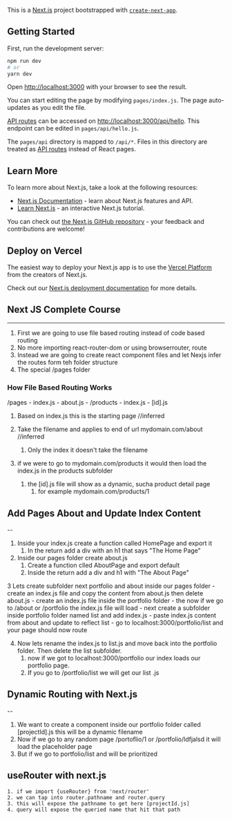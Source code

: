 This is a [Next.js](https://nextjs.org/) project bootstrapped with [`create-next-app`](https://github.com/vercel/next.js/tree/canary/packages/create-next-app).

## Getting Started

First, run the development server:

```bash
npm run dev
# or
yarn dev
```

Open [http://localhost:3000](http://localhost:3000) with your browser to see the result.

You can start editing the page by modifying `pages/index.js`. The page auto-updates as you edit the file.

[API routes](https://nextjs.org/docs/api-routes/introduction) can be accessed on [http://localhost:3000/api/hello](http://localhost:3000/api/hello). This endpoint can be edited in `pages/api/hello.js`.

The `pages/api` directory is mapped to `/api/*`. Files in this directory are treated as [API routes](https://nextjs.org/docs/api-routes/introduction) instead of React pages.

## Learn More

To learn more about Next.js, take a look at the following resources:

- [Next.js Documentation](https://nextjs.org/docs) - learn about Next.js features and API.
- [Learn Next.js](https://nextjs.org/learn) - an interactive Next.js tutorial.

You can check out [the Next.js GitHub repository](https://github.com/vercel/next.js/) - your feedback and contributions are welcome!

## Deploy on Vercel

The easiest way to deploy your Next.js app is to use the [Vercel Platform](https://vercel.com/new?utm_medium=default-template&filter=next.js&utm_source=create-next-app&utm_campaign=create-next-app-readme) from the creators of Next.js.

Check out our [Next.js deployment documentation](https://nextjs.org/docs/deployment) for more details.


## Next JS Complete Course
---

1. First we are going to use file based routing instead of code based routing
2. No more importing react-router-dom or using browserrouter, route
3. Instead we are going to create react component files and let Nexjs infer the routes form teh folder structure
4. The special /pages folder

### How File Based Routing Works ###

/pages
    - index.js
    - about.js
    - /products
      - index.js
      - [id].js

1. Based on index.js this is the starting page //inferred
2. Take the filename and applies to end of url mydomain.com/about  //inferred
   1. Only the index it doesn't take the filename

3. if we were to go to mydomain.com/products it would then load the index.js in the products subfolder
   1. the [id].js file will show as a dynamic, sucha  product detail page  
      1. for example mydomain.com/products/1


## Add Pages About and Update Index Content
--

1. Inside your index.js create a function called HomePage and export it
   1. In the return add a div with an h1 that says "The Home Page"
2. Inside our pages folder create about.js
   1. Create a function clled AboutPage and export default
   2. Inside the return add a div and h1 with "The About Page"

3 Lets create subfolder next portfolio and about inside our pages folder
    - create an index.js file and copy the content from about.js then delete about.js
    - create an index.js file inside the portfolio folder
    - the now if we go to /about or /portfolio the index.js file will load
    - next create a subfolder inside portfolio folder named list and add index.js
    - paste index.js content from about and update to reflect list
    - go to localhost:3000/portfolio/list and your page should now route
  
4. Now lets rename the index.js to list.js and move back into the portfolio folder. Then delete the list subfolder.
   1. now if we got to localhost:3000/portfolio our index loads our portfolio page.
   2. If you go to /portfolio/list we will get our list .js


## Dynamic Routing with Next.js
--

1. We want to create a component inside our portfolio folder called [projectId].js this will be a dynamic filename
2. Now if we go to any random page /portoflio/1 or /portfolio/ldfjalsd it will load the placeholder page
3. But if we go to portfolio/list and will be prioritized

## useRouter with next.js
    1. if we import {useRouter} from 'next/router'
    2. we can tap into router.pathname and router.query
    3. this will expose the pathname to get here [projectId.js]
    4. query will expose the queried name that hit that path

## 